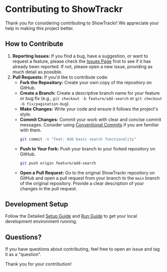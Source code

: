# Contributing to ShowTrackr

Thank you for considering contributing to ShowTrackr! We appreciate your help in making this project better.

## How to Contribute

1.  **Reporting Issues:** If you find a bug, have a suggestion, or want to request a feature, please check the [Issues Page](https://github.com/Exonymos/showtrackr-web/issues) first to see if it has already been reported. If not, please open a new issue, providing as much detail as possible.
2.  **Pull Requests:** If you'd like to contribute code:
    - **Fork the Repository:** Create your own copy of the repository on GitHub.
    - **Create a Branch:** Create a descriptive branch name for your feature or bug fix (e.g., `git checkout -b feature/add-search` or `git checkout -b fix/pagination-bug`).
    - **Make Changes:** Write your code and ensure it follows the project's style.
    - **Commit Changes:** Commit your work with clear and concise commit messages. Consider using [Conventional Commits](https://www.conventionalcommits.org/) if you are familiar with them.
      ```bash
      git commit -m "feat: Add basic search functionality"
      ```
    - **Push to Your Fork:** Push your branch to your forked repository on GitHub.
      ```bash
      git push origin feature/add-search
      ```
    - **Open a Pull Request:** Go to the original ShowTrackr repository on GitHub and open a pull request from your branch to the `main` branch of the original repository. Provide a clear description of your changes in the pull request.

## Development Setup

Follow the Detailed [Setup Guide](./docs/setup.md) and [Run Guide](./docs/running.md) to get your local development environment running.

## Questions?

If you have questions about contributing, feel free to open an issue and tag it as a "question".

Thank you for your contribution!
